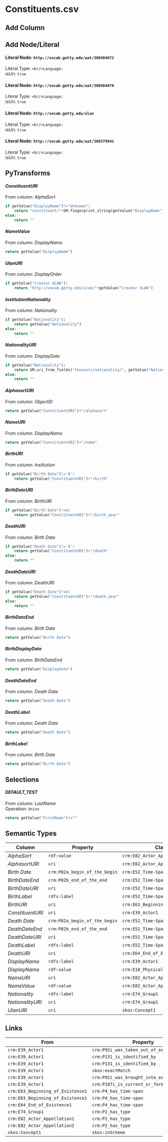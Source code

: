 # Constituents.csv

## Add Column

## Add Node/Literal
#### Literal Node: `http://vocab.getty.edu/aat/300404672`
Literal Type: ``
<br/>Language: ``
<br/>isUri: `true`

#### Literal Node: `http://vocab.getty.edu/aat/300404670`
Literal Type: ``
<br/>Language: ``
<br/>isUri: `true`

#### Literal Node: `http://vocab.getty.edu/ulan`
Literal Type: ``
<br/>Language: ``
<br/>isUri: `true`

#### Literal Node: `http://vocab.getty.edu/aat/300379842`
Literal Type: ``
<br/>Language: ``
<br/>isUri: `true`


## PyTransforms
#### _ConstituentURI_
From column: _AlphaSort_
``` python
if getValue("DisplayName")!="Unknown":
    return "constituent/"+SM.fingerprint_string(getValue("DisplayName"))
else:
    return ""
```

#### _NameValue_
From column: _DisplayName_
``` python
return getValue("DisplayName")
```

#### _UlanURI_
From column: _DisplayOrder_
``` python
if getValue("Creator ULAN"):
    return "http://vocab.getty.edu/ulan/"+getValue("Creator ULAN")
```

#### _InstitutionNationality_
From column: _Nationality_
``` python
if getValue("Nationality"):
    return getValue("Nationality")
else:
    return ""
```

#### _NationalityURI_
From column: _DisplayDate_
``` python
if getValue("Nationality"):
    return UM.uri_from_fields("thesauri/nationality/", getValue("Nationality"))
else:
    return ""
```

#### _AlphasortURI_
From column: _ObjectID_
``` python
return getValue("ConstituentURI")+"/alphasort"
```

#### _NameURI_
From column: _DisplayName_
``` python
return getValue("ConstituentURI")+"/name"
```

#### _BirthURI_
From column: _Institution_
``` python
if getValue("Birth Date")!='0':
    return getValue("ConstituentURI")+"/birth"
```

#### _BirthDateURI_
From column: _BirthURI_
``` python
if getValue("Birth Date")!=0:
    return getValue("ConstituentURI")+"/birth_year"
```

#### _DeathURI_
From column: _Birth Date_
``` python
if getValue("Death Date")!='0':
    return getValue("ConstituentURI")+"/death"
else:
    return ""
```

#### _DeathDateURI_
From column: _DeathURI_
``` python
if getValue("Death Date")!=0:
    return getValue("ConstituentURI")+"/death_year"
else:
    return ""
```

#### _BirthDateEnd_
From column: _Birth Date_
``` python
return getValue("Birth Date")
```

#### _BirthDisplayDate_
From column: _BirthDateEnd_
``` python
return getValue("DisplayDate")
```

#### _DeathDateEnd_
From column: _Death Date_
``` python
return getValue("Death Date")
```

#### _DeathLabel_
From column: _Death Date_
``` python
return getValue("Death Date")
```

#### _BirthLabel_
From column: _Birth Date_
``` python
return getValue("Birth Date")
```


## Selections
#### _DEFAULT_TEST_
From column: _LastName_
<br>Operation: `Union`
``` python
return getValue("FirstName")!=""
```


## Semantic Types
| Column | Property | Class |
|  ----- | -------- | ----- |
| _AlphaSort_ | `rdf:value` | `crm:E82_Actor_Appellation1`|
| _AlphasortURI_ | `uri` | `crm:E82_Actor_Appellation1`|
| _Birth Date_ | `crm:P82a_begin_of_the_begin` | `crm:E52_Time-Span1`|
| _BirthDateEnd_ | `crm:P82b_end_of_the_end` | `crm:E52_Time-Span1`|
| _BirthDateURI_ | `uri` | `crm:E52_Time-Span1`|
| _BirthLabel_ | `rdfs:label` | `crm:E52_Time-Span1`|
| _BirthURI_ | `uri` | `crm:E63_Beginning_of_Existence1`|
| _ConstituentURI_ | `uri` | `crm:E39_Actor1`|
| _Death Date_ | `crm:P82a_begin_of_the_begin` | `crm:E52_Time-Span2`|
| _DeathDateEnd_ | `crm:P82b_end_of_the_end` | `crm:E52_Time-Span2`|
| _DeathDateURI_ | `uri` | `crm:E52_Time-Span2`|
| _DeathLabel_ | `rdfs:label` | `crm:E52_Time-Span2`|
| _DeathURI_ | `uri` | `crm:E64_End_of_Existence1`|
| _DisplayName_ | `rdfs:label` | `crm:E39_Actor1`|
| _DisplayName_ | `rdf:value` | `crm:E18_Physical_Thing1`|
| _NameURI_ | `uri` | `crm:E82_Actor_Appellation2`|
| _NameValue_ | `rdf:value` | `crm:E82_Actor_Appellation2`|
| _Nationality_ | `rdfs:label` | `crm:E74_Group1`|
| _NationalityURI_ | `uri` | `crm:E74_Group1`|
| _UlanURI_ | `uri` | `skos:Concept1`|


## Links
| From | Property | To |
|  --- | -------- | ---|
| `crm:E39_Actor1` | `crm:P93i_was_taken_out_of_existence_by` | `crm:E64_End_of_Existence1`|
| `crm:E39_Actor1` | `crm:P131_is_identified_by` | `crm:E82_Actor_Appellation2`|
| `crm:E39_Actor1` | `crm:P131_is_identified_by` | `crm:E82_Actor_Appellation1`|
| `crm:E39_Actor1` | `skos:exactMatch` | `skos:Concept1`|
| `crm:E39_Actor1` | `crm:P92i_was_brought_into_existence_by` | `crm:E63_Beginning_of_Existence1`|
| `crm:E39_Actor1` | `crm:P107i_is_current_or_former_member_of` | `crm:E74_Group1`|
| `crm:E63_Beginning_of_Existence1` | `crm:P4_has_time-span` | `crm:E52_Time-Span1`|
| `crm:E63_Beginning_of_Existence1` | `crm:P4_has_time-span` | `crm:E52_Time-Span2`|
| `crm:E64_End_of_Existence1` | `crm:P4_has_time-span` | `crm:E52_Time-Span2`|
| `crm:E74_Group1` | `crm:P2_has_type` | `http://vocab.getty.edu/aat/300379842`|
| `crm:E82_Actor_Appellation1` | `crm:P2_has_type` | `http://vocab.getty.edu/aat/300404672`|
| `crm:E82_Actor_Appellation2` | `crm:P2_has_type` | `http://vocab.getty.edu/aat/300404670`|
| `skos:Concept1` | `skos:inScheme` | `http://vocab.getty.edu/ulan`|
